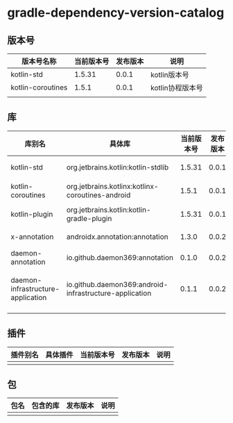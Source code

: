 # gradle-dependency-version-catalog

## 版本号

| 版本号名称 | 当前版本号 | 发布版本 | 说明 |
| --- | --- | --- | --- |
| kotlin-std | 1.5.31 | 0.0.1 | kotlin版本号 |
| kotlin-coroutines | 1.5.1 | 0.0.1 | kotlin协程版本号 |
| | | | |

## 库

| 库别名 | 具体库 | 当前版本号 | 发布版本 | 说明 |
| --- | --- | --- | --- | --- |
| kotlin-std | org.jetbrains.kotlin:kotlin-stdlib | 1.5.31 | 0.0.1 | kotlin标准库 |
| kotlin-coroutines | org.jetbrains.kotlinx:kotlinx-coroutines-android | 1.5.1 | 0.0.1 | kotlin协程库 |
| kotlin-plugin | org.jetbrains.kotlin:kotlin-gradle-plugin | 1.5.31 | 0.0.1 | kotlin插件库 |
| x-annotation | androidx.annotation:annotation | 1.3.0 | 0.0.2 | AndroidX注解库 |
| daemon-annotation | io.github.daemon369:annotation | 0.1.0 | 0.0.2 | 注解库 |
| daemon-infrastructure-application | io.github.daemon369:android-infrastructure-application | 0.1.1 | 0.0.2 | 基础库，提供Application全局实例 |
| | | | | |

## 插件

| 插件别名 | 具体插件 | 当前版本号 | 发布版本 | 说明 |
| --- | --- | --- | --- | --- |
| | | | | |

## 包

| 包名 | 包含的库 | 发布版本 | 说明 |
| --- | --- | --- | --- |
| | | | |
